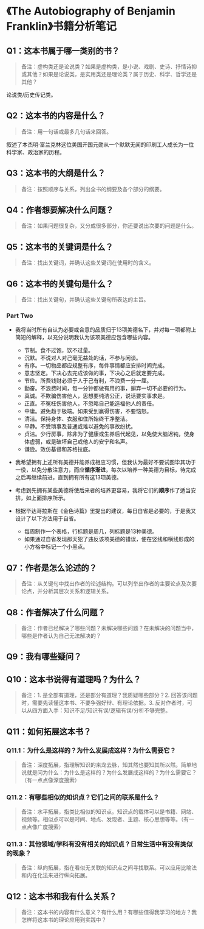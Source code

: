 # 《The Autobiography of Benjamin Franklin》书籍分析笔记

## Q1：这本书属于哪一类别的书？

> 备注：虚构类还是论说类？如果是虚构类，是小说、戏剧、史诗、抒情诗抑或其他？如果是论说类，是实用类还是理论类？属于历史、科学、哲学还是其他？

论说类/历史传记类。

## Q2：这本书的内容是什么？

> 备注：用一句话或最多几句话来回答。

叙述了本杰明·富兰克林这位美国开国元勋从一个默默无闻的印刷工人成长为一位科学家、政治家的历程。

## Q3：这本书的大纲是什么？

> 备注：按照顺序与关系，列出全书的纲要及各个部分的纲要。

## Q4：作者想要解决什么问题？

> 备注：如果问题很复杂，又分成很多部分，你还要说出次要的问题是什么。

## Q5：这本书的关键词是什么？

> 备注：找出关键词，并确认这些关键词在使用时的含义。

## Q6：这本书的关键句是什么？

> 备注：找出关键句，并确认这些关键句所表达的主旨。

### Part Two

- 我将当时所有自认为必要或合意的品质归于13项美德名下，并对每一项都附上简短的解释，以充分说明我认为该项美德应包含哪些内容。
  - 节制。食不过饱，饮不过量。
  - 沉默。不说对人对己毫无益处的话，不参与闲谈。
  - 有序。一切物品都应规整有序，每件事情都应安排时间完成。
  - 意志坚定。下决心去完成该做的事，下决心之后就定要完成。
  - 节俭。所费钱财必须于人于己有利，不浪费一分一厘。
  - 勤奋。不浪费时间，每一分钟都做有用的事，摒弃一切不必要的行为。
  - 真诚。不欺骗伤害他人，思想要纯洁公正，说话要实事求是。
  - 正直。不冤枉伤害他人，不忽略自己能造福他人的责任。
  - 中庸。避免趋于极端。如果受到赢得伤害，不要恼怒。
  - 清洁。保持身体、衣服和住所始终干净整洁。
  - 平静。不受琐事及普通或难以避免的事故纷扰。
  - 贞洁。少行房事，除非为了健康或生养后代起见，以免使大脑迟钝，使身体虚弱，或是破坏自己或他人的安宁和名声。
  - 谦逊。效仿基督和苏格拉底。

- 我希望拥有上述所有美德并能养成相应习惯，但我认为最好不要试图毕其功于一役，以免分散注意力，而应**循序渐进**，每次以培养一种美德为目标，待完成之后再继续前进，直到拥有所有这13项美德。

- 考虑到先拥有某些美德将使后来者的培养更容易，我将它们的**顺序**作了适当安排，如上面排序所示。

- 根据毕达哥拉斯在《金色诗篇》里提出的建议，每日自省是必要的，于是我又设计了以下方法用于自省。
  - 每周制作一个表格，行标题是周几，列标题是13种美德。
  - 如果通过自省发现那天犯了违反该项美德的错误，便在竖线和横线形成的小方格中标记一个小黑点。

## Q7：作者是怎么论述的？

> 备注：从关键句中找出作者的论述结构。可以列举出作者的主要论点及次要论点，并分析其层次关系和逻辑关系。

## Q8：作者解决了什么问题？

> 备注：作者已经解决了哪些问题？未解决哪些问题？在未解决的问题当中，哪些是作者认为自己无法解决的？

## Q9：我有哪些疑问？

## Q10：这本书说得有道理吗？为什么？

> 备注：1. 是全部有道理，还是部分有道理？我质疑哪些部分？2. 回答该问题时，需要先读懂这本书、不要争强好辩、有理论依据。3. 反对作者时，可以从四方面入手：知识不足/知识有误/逻辑有误/分析不够完整。

## Q11：如何拓展这本书？

### Q11.1：为什么是这样的？为什么发展成这样？为什么需要它？

> 备注：深度拓展，指理解知识的来龙去脉，知其然也要知其所以然。简单地说就是问为什么：为什么是这样的？为什么发展成这样的？为什么需要它？（有一点点像深度搜索）

### Q11.2：有哪些相似的知识点？它们之间的联系是什么？

> 备注：水平拓展，指类比相似的知识点。知识点的载体可以是书籍、网站、视频等。相似点可以是时间、地点、发现者、主题、核心思想等等。（有一点点像广度搜索）

### Q11.3：其他领域/学科有没有相关的知识点？日常生活中有没有类似的现象？

> 备注：纵向拓展，指在看似无关联的知识点之间寻找联系。可以应用比喻法和内在化法来进行纵向拓展。

## Q12：这本书和我有什么关系？

> 备注：这本书的内容有什么意义？有什么用？有哪些值得我学习的地方？我怎样将这本书的理论应用到实践中？

